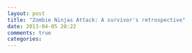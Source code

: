 ```yaml
---
layout: post
title: "Zombie Ninjas Attack: A survivor's retrospective"
date: 2013-04-05 20:22
comments: true
categories: 
---
```

